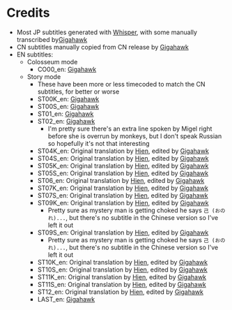 # Credits

- Most JP subtitles generated with [Whisper](https://github.com/openai/whisper), with some manually transcribed by[Gigahawk](https://github.com/Gigahawk)
- CN subtitles manually copied from CN release by [Gigahawk](https://github.com/Gigahawk)
- EN subtitles:
    - Colosseum mode
        - CO00_en: [Gigahawk](https://github.com/Gigahawk)
    - Story mode
        - These have been more or less timecoded to match the CN subtitles, for better or worse
        - ST00K_en: [Gigahawk](https://github.com/Gigahawk)
        - ST00S_en: [Gigahawk](https://github.com/Gigahawk)
        - ST01_en: [Gigahawk](https://github.com/Gigahawk)
        - ST02_en: [Gigahawk](https://github.com/Gigahawk)
            - I'm pretty sure there's an extra line spoken by Migel right before she is overrun by monkeys, but I don't speak Russian so hopefully it's not that interesting
        - ST04K_en: Original translation by [Hien](https://www.fiverr.com/hiens_), edited by [Gigahawk](https://github.com/Gigahawk)
        - ST04S_en: Original translation by [Hien](https://www.fiverr.com/hiens_), edited by [Gigahawk](https://github.com/Gigahawk)
        - ST05K_en: Original translation by [Hien](https://www.fiverr.com/hiens_), edited by [Gigahawk](https://github.com/Gigahawk)
        - ST05S_en: Original translation by [Hien](https://www.fiverr.com/hiens_), edited by [Gigahawk](https://github.com/Gigahawk)
        - ST06_en: Original translation by [Hien](https://www.fiverr.com/hiens_), edited by [Gigahawk](https://github.com/Gigahawk)
        - ST07K_en: Original translation by [Hien](https://www.fiverr.com/hiens_), edited by [Gigahawk](https://github.com/Gigahawk)
        - ST07S_en: Original translation by [Hien](https://www.fiverr.com/hiens_), edited by [Gigahawk](https://github.com/Gigahawk)
        - ST09K_en: Original translation by [Hien](https://www.fiverr.com/hiens_), edited by [Gigahawk](https://github.com/Gigahawk)
            - Pretty sure as mystery man is getting choked he says  `己 (おのれ)...`, but there's no subtitle in the Chinese version so I've left it out
        - ST09S_en: Original translation by [Hien](https://www.fiverr.com/hiens_), edited by [Gigahawk](https://github.com/Gigahawk)
            - Pretty sure as mystery man is getting choked he says  `己 (おのれ)...`, but there's no subtitle in the Chinese version so I've left it out
        - ST10K_en: Original translation by [Hien](https://www.fiverr.com/hiens_), edited by [Gigahawk](https://github.com/Gigahawk)
        - ST10S_en: Original translation by [Hien](https://www.fiverr.com/hiens_), edited by [Gigahawk](https://github.com/Gigahawk)
        - ST11K_en: Original translation by [Hien](https://www.fiverr.com/hiens_), edited by [Gigahawk](https://github.com/Gigahawk)
        - ST11S_en: Original translation by [Hien](https://www.fiverr.com/hiens_), edited by [Gigahawk](https://github.com/Gigahawk)
        - ST12_en: Original translation by [Hien](https://www.fiverr.com/hiens_), edited by [Gigahawk](https://github.com/Gigahawk)
        - LAST_en: [Gigahawk](https://github.com/Gigahawk)
